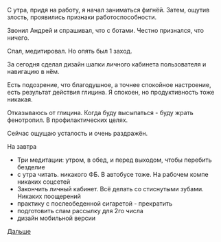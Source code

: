 С утра, придя на работу, я начал заниматься фигнёй.
Затем, ощутив злость, проявились признаки работоспособности.

Звонил Андрей и спрашивал, что с ботами. Честно признался, что ничего.

Спал, медитировал. Но опять был 1 заход.

За сегодня сделал дизайн шапки личного кабинета пользователя и навигацию в нём.

Есть подозрение, что благодушное, а точнее спокойное настроение, есть результат действия глицина. Я спокоен, но продуктивность тоже никакая.

Отказываюсь от глицина. Когда буду высыпаться - буду жрать фенотропил. В профилактических целях.

Сейчас ощущаю усталость и очень раздражён.

На завтра
  * Три медитации: утром, в обед, и перед выходом, чтобы перебить безделие
  * с утра читать. никакого ФБ. В автобусе тоже. На рабочем компе никаких соцсетей
  * Закончить личный кабинет. Всё делать со стиснутыми зубами. Никаких поощерений
  * практику с послеобеденной сигаретой - прекратить
  * подготовить спам рассылку для 2го числа
  * дизайн мобильной версии

[Дальше](2018.03.01.md)